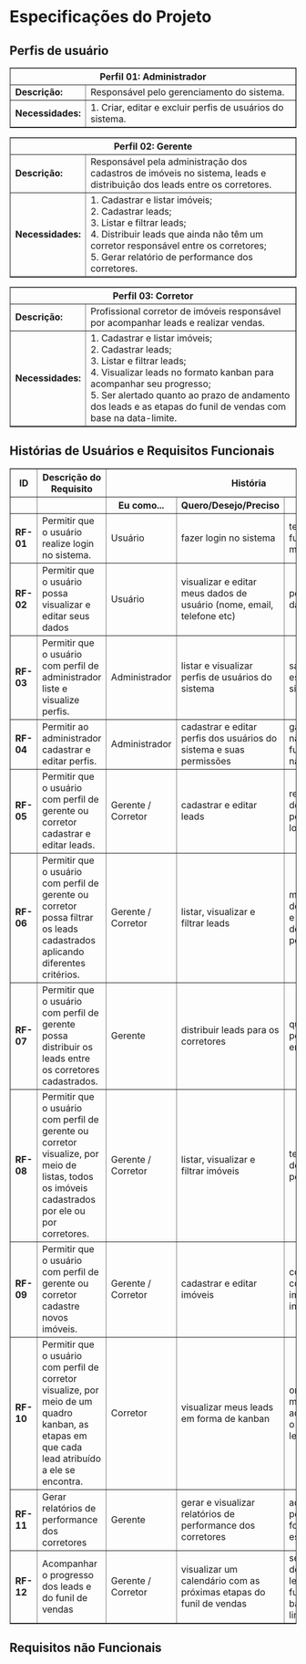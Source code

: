 # Especificações do Projeto

## Perfis de usuário

<table border="1" cellspacing="0" cellpadding="5">
<tbody>
<tr>
<th colspan="2">Perfil 01: Administrador</th>
</tr>
<tr>
<td><b>Descrição:</b></td>
<td>
Responsável pelo gerenciamento do sistema.
</td>
</tr>
<tr>
<td><b>Necessidades:</b></td>
<td>
1.​ Criar, editar e excluir perfis de usuários do sistema. 
</td>
</tr>
</tbody>
</table>

<table border="1" cellspacing="0" cellpadding="5">
<tbody>
<tr>
<th colspan="2">Perfil 02: Gerente</th>
</tr>
<tr>
<td><b>Descrição:</b></td>
<td>
Responsável pela administração dos cadastros de imóveis no sistema, leads e distribuição dos leads entre os corretores.
</td>
</tr>
<tr>
<td><b>Necessidades:</b></td>
<td>
1.​ Cadastrar e listar imóveis;<br>
2.​ Cadastrar leads;<br>
3.​ Listar e filtrar leads;<br>
4.​ Distribuir leads que ainda não têm um corretor responsável entre os corretores;<br>
5.​ Gerar relatório de performance dos corretores.
</td>
</tr>
</tbody>
</table>

<table border="1" cellspacing="0" cellpadding="5">
<tbody>
<tr>
<th colspan="2">Perfil 03: Corretor</th>
</tr>
<tr>
<td><b>Descrição:</b></td>
<td>
Profissional corretor de imóveis responsável por acompanhar leads e realizar vendas.
</td>
</tr>
<tr>
<td><b>Necessidades:</b></td>
<td>
1.​ Cadastrar e listar imóveis;<br>
2.​ Cadastrar leads;<br>
3.​ Listar e filtrar leads;<br>
4.​ Visualizar leads no formato kanban para acompanhar seu progresso;<br>
5.​ Ser alertado quanto ao prazo de andamento dos leads e as etapas do funil de vendas com base na data-limite.
</td>
</tr>
</tbody>
</table>

## Histórias de Usuários e Requisitos Funcionais

<table border="1" cellspacing="0" cellpadding="5">
    <thead>
        <tr>
            <th style="text-align: center;">ID</th>
            <th style="text-align: center;">Descrição do Requisito</th>
            <th style="text-align: center;" colspan="3">História</th>
            <th style="text-align: center;">Prioridade</th>
        </tr>
        <tr>
            <th></th>
            <th></th>
            <th style="text-align: center;">Eu como...</th>
            <th style="text-align: center;">Quero/Desejo/Preciso</th>
            <th style="text-align: center;">Para</th>
            <th></th>
        </tr>
    </thead>
    <tbody>
        <tr>
            <td><b>RF-01</b></td>
            <td>Permitir que o usuário realize login no sistema.</td>
            <td>Usuário</td>
            <td>fazer login no sistema</td>
            <td>ter acesso às funcionalidades que me cabem</td>
            <td>Alta</td>
        </tr>
        <tr>
            <td><b>RF-02</b></td>
            <td>Permitir que o usuário possa visualizar e editar seus dados</td>
            <td>Usuário</td>
            <td>visualizar e editar meus dados de usuário (nome, email, telefone etc)</td>
            <td>poder manter meus dados atualizados</td>
            <td>Alta</td>
        </tr>
        <tr>
            <td><b>RF-03</b></td>
            <td>Permitir que o usuário com perfil de administrador liste e visualize perfis.</td>
            <td>Administrador</td>
            <td>listar e visualizar perfis de usuários do sistema</td>
            <td>saber quais perfis estão utilizando o sistema</td>
            <td>Alta</td>
        </tr>
        <tr>
            <td><b>RF-04</b></td>
            <td>Permitir ao administrador cadastrar e editar perfis.</td>
            <td>Administrador</td>
            <td>cadastrar e editar perfis dos usuários do sistema e suas permissões</td>
            <td>garantir que usuários não tenham acesso a funcionalidades que não lhes cabem</td>
            <td>Alta</td>
        </tr>
        <tr>
            <td><b>RF-05</b></td>
            <td>Permitir que o usuário com perfil de gerente ou corretor cadastrar e editar leads.</td>
            <td>Gerente / Corretor</td>
            <td>cadastrar e editar leads</td>
            <td>registrar o interesse de compradores em potencial e convertê-los em vendas</td>
            <td>Alta</td>
        </tr>
        <tr>
            <td><b>RF-06</b></td>
            <td>Permitir que o usuário com perfil de gerente ou corretor possa filtrar os leads cadastrados aplicando diferentes critérios.</td>
            <td>Gerente / Corretor</td>
            <td>listar, visualizar e filtrar leads</td>
            <td>manter um controle dos leads cadastrados e ter uma visão ampla dos clientes em potencial</td>
            <td>Média</td>
        </tr>
        <tr>
            <td><b>RF-07</b></td>
            <td>Permitir que o usuário com perfil de gerente possa distribuir os leads entre os corretores cadastrados.</td>
            <td>Gerente</td>
            <td>distribuir leads para os corretores</td>
            <td>que os corretores possam convertê-los em vendas</td>
            <td>Média</td>
        </tr>
        <tr>
            <td><b>RF-08</b></td>
            <td>Permitir que o usuário com perfil de gerente ou corretor visualize, por meio de listas, todos os imóveis cadastrados por ele ou por corretores.</td>
            <td>Gerente / Corretor</td>
            <td>listar, visualizar e filtrar imóveis</td>
            <td>ter uma visão ampla dos imóveis à venda pela corretora</td>
            <td>Alta</td>
        </tr>
        <tr>
            <td><b>RF-09</b></td>
            <td>Permitir que o usuário com perfil de gerente ou corretor cadastre novos imóveis.</td>
            <td>Gerente / Corretor</td>
            <td>cadastrar e editar imóveis</td>
            <td>conectar potenciais compradores aos imóveis de seu interesse</td>
            <td>Alta</td>
        </tr>
        <tr>
            <td><b>RF-10</b></td>
            <td>Permitir que o usuário com perfil de corretor visualize, por meio de um quadro kanban, as etapas em que cada lead atribuído a ele se encontra.</td>
            <td>Corretor</td>
            <td>visualizar meus leads em forma de kanban</td>
            <td>organizar melhor minhas negociações e acompanhar/visualizar o progresso de cada lead</td>
            <td>Baixa</td>
        </tr>
        <tr>
            <td><b>RF-11</b></td>
            <td>Gerar relatórios de performance dos corretores</td>
            <td>Gerente</td>
            <td>gerar e visualizar relatórios de performance dos corretores</td>
            <td>acompanhar performance e  fomentar melhores estratégias de venda</td>
            <td>Baixa</td>
        </tr>
        <tr>
            <td><b>RF-12</b></td>
            <td>Acompanhar o progresso dos leads e do funil de vendas</td>
            <td>Gerente / Corretor</td>
            <td>visualizar um calendário com as próximas etapas do funil de vendas</td>
            <td>ser alertado na data de acesso, sobre os leads e as etapas do funil de vendas baseadas na data-limite</td>
            <td>Baixa</td>
        </tr>
    </tbody>
</table>


## Requisitos não Funcionais

